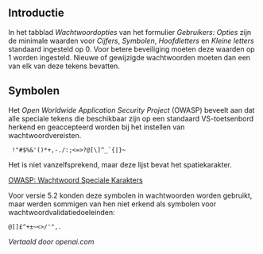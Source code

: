 <!-- Filename: J5.x:Enhancing_Password_Security_with_Symbolic_Characters / Display title: Wachtwoordbeveiliging van Gebruikers  -->

## Introductie

In het tabblad *Wachtwoordopties* van het formulier *Gebruikers: Opties* zijn de minimale waarden voor *Cijfers*, *Symbolen*, *Hoofdletters* en *Kleine letters* standaard ingesteld op 0. Voor betere beveiliging moeten deze waarden op 1 worden ingesteld. Nieuwe of gewijzigde wachtwoorden moeten dan een van elk van deze tekens bevatten.

## Symbolen

Het *Open Worldwide Application Security Project* (OWASP) beveelt aan dat alle speciale tekens die beschikbaar zijn op een standaard VS-toetsenbord herkend en geaccepteerd worden bij het instellen van wachtwoordvereisten.

```
 !"#$%&'()*+,-./:;<=>?@[\]^_`{|}~
 ```

Het is niet vanzelfsprekend, maar deze lijst bevat het spatiekarakter.

[OWASP: Wachtwoord Speciale Karakters](https://owasp.org/www-community/password-special-characters)

Voor versie 5.2 konden deze symbolen in wachtwoorden worden gebruikt, maar werden sommigen van hen niet erkend als symbolen voor wachtwoordvalidatiedoeleinden:
```
@[]£^+±~<>/'",.
```

*Vertaald door openai.com*  

